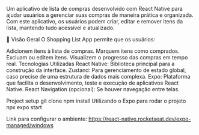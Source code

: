 Um aplicativo de lista de compras desenvolvido com React Native para ajudar usuários a gerenciar suas compras de maneira prática e organizada. Com este aplicativo, os usuários podem criar, editar e remover itens da lista, mantendo tudo acessível e atualizado.

📱 Visão Geral
O Shopping List App permite que os usuários:

Adicionem itens à lista de compras.
Marquem itens como comprados.
Excluam ou editem itens.
Visualizem o progresso das compras em tempo real.
 Tecnologias Utilizadas
React Native: Biblioteca principal para a construção da interface.
Zustand: Para gerenciamento de estado global, caso precise de uma estrutura de dados mais complexa.
Expo: Plataforma que facilita o desenvolvimento, teste e execução de aplicativos React Native.
React Navigation (opcional): Se houver navegação entre telas.


Project setup
git clone
npm install
Utilizando o Expo para rodar o projeto
npx expo start

Link para configurar o ambiente: https://react-native.rocketseat.dev/expo-managed/windows
